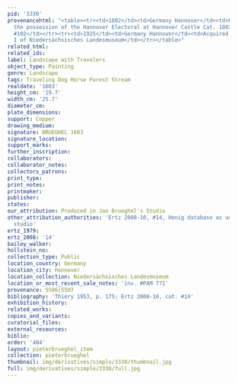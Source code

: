```yaml
---
pid: '3330'
provenancehtml: "<table><tr><td>1802</td><td>Germany Hannover</td><td>Probably in
  the possession of the Hannover Electoral at Hannover Castle Cat. 1802/03 II inv.
  #102</td></tr><tr><td>1925</td><td>Germany Hannover</td><td>Acquired by Prince Alois
  I of Niedersächsisches Landesmuseum</td></tr></table>"
related_html:
related_ids:
label: Landscape with Travelers
object_type: Painting
genre: Landscape
tags: Traveling Dog Horse Forest Stream
realdate: '1603'
height_cm: '19.7'
width_cm: '25.7'
diameter_cm:
plate_dimensions:
support: Copper
drawing_medium:
signature: BRUEGHEL 1603
signature_location:
support_marks:
further_inscription:
collaborators:
collaborator_notes:
collectors_patrons:
print_type:
print_notes:
printmaker:
publisher:
states:
our_attribution: Produced in Jan Brueghel's Studio
other_attribution_authorities: 'Ertz 2008-10, #14, Honig database as uncertain, possibly
  studio'
ertz_1979:
ertz_2008: '14'
bailey_walker:
hollstein_no:
collection_type: Public
location_country: Germany
location_city: Hannover
location_collection: Niedersächsisches Landesmuseum
location_or_most_recent_sale_notes: 'inv. #PAM 771'
provenance: 5506|5507
bibliography: 'Thiéry 1953, p. 175; Ertz 2008-10, cat. #14'
exhibition_history:
related_works:
copies_and_variants:
curatorial_files:
external_resources:
biblio:
order: '404'
layout: pieterbrueghel_item
collection: pieterbrueghel
thumbnail: img/derivatives/simple/3330/thumbnail.jpg
full: img/derivatives/simple/3330/full.jpg
---
```

